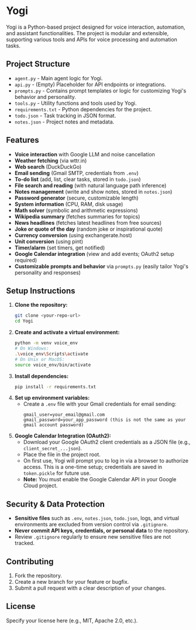 # Yogi

Yogi is a Python-based project designed for voice interaction, automation, and assistant functionalities. The project is modular and extensible, supporting various tools and APIs for voice processing and automation tasks.

## Project Structure

- `agent.py` - Main agent logic for Yogi.
- `api.py` - (Empty) Placeholder for API endpoints or integrations.
- `prompts.py` - Contains prompt templates or logic for customizing Yogi's behavior and personality.
- `tools.py` - Utility functions and tools used by Yogi.
- `requirements.txt` - Python dependencies for the project.
- `todo.json` - Task tracking in JSON format.
- `notes.json` - Project notes and metadata.

## Features

- **Voice interaction** with Google LLM and noise cancellation
- **Weather fetching** (via wttr.in)
- **Web search** (DuckDuckGo)
- **Email sending** (Gmail SMTP, credentials from `.env`)
- **To-do list** (add, list, clear tasks, stored in `todo.json`)
- **File search and reading** (with natural language path inference)
- **Notes management** (write and show notes, stored in `notes.json`)
- **Password generator** (secure, customizable length)
- **System information** (CPU, RAM, disk usage)
- **Math solver** (symbolic and arithmetic expressions)
- **Wikipedia summary** (fetches summaries for topics)
- **News headlines** (fetches latest headlines from free sources)
- **Joke or quote of the day** (random joke or inspirational quote)
- **Currency conversion** (using exchangerate.host)
- **Unit conversion** (using pint)
- **Timer/alarm** (set timers, get notified)
- **Google Calendar integration** (view and add events; OAuth2 setup required)
- **Customizable prompts and behavior** via `prompts.py` (easily tailor Yogi's personality and responses)

## Setup Instructions

1. **Clone the repository:**
   ```sh
   git clone <your-repo-url>
   cd Yogi
   ```
2. **Create and activate a virtual environment:**
   ```sh
   python -m venv voice_env
   # On Windows:
   .\voice_env\Scripts\activate
   # On Unix or MacOS:
   source voice_env/bin/activate
   ```
3. **Install dependencies:**
   ```sh
   pip install -r requirements.txt
   ```
4. **Set up environment variables:**
   - Create a `.env` file with your Gmail credentials for email sending:
     ```env
     gmail_user=your_email@gmail.com
     gmail_password=your_app_password (this is not the same as your gmail account password)
     ```
5. **Google Calendar Integration (OAuth2):**
   - Download your Google OAuth2 client credentials as a JSON file (e.g., `client_secret_...json`).
   - Place the file in the project root.
   - On first use, Yogi will prompt you to log in via a browser to authorize access. This is a one-time setup; credentials are saved in `token.pickle` for future use.
   - **Note:** You must enable the Google Calendar API in your Google Cloud project.

## Security & Data Protection

- **Sensitive files** such as `.env`, `notes.json`, `todo.json`, logs, and virtual environments are excluded from version control via `.gitignore`.
- **Never commit API keys, credentials, or personal data** to the repository.
- Review `.gitignore` regularly to ensure new sensitive files are not tracked.

## Contributing

1. Fork the repository.
2. Create a new branch for your feature or bugfix.
3. Submit a pull request with a clear description of your changes.

## License

Specify your license here (e.g., MIT, Apache 2.0, etc.). 